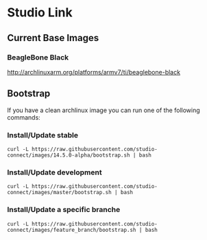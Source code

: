 # Studio Link

## Current Base Images

### BeagleBone Black

http://archlinuxarm.org/platforms/armv7/ti/beaglebone-black

## Bootstrap

If you have a clean archlinux image you can run one of the following commands:

### Install/Update stable

```curl -L https://raw.githubusercontent.com/studio-connect/images/14.5.0-alpha/bootstrap.sh | bash```

### Install/Update development

```curl -L https://raw.githubusercontent.com/studio-connect/images/master/bootstrap.sh | bash```

### Install/Update a specific branche

```curl -L https://raw.githubusercontent.com/studio-connect/images/feature_branch/bootstrap.sh | bash```
